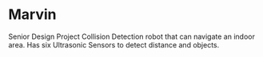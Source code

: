 # Marvin
Senior Design Project
Collision Detection robot that can navigate an indoor area. Has six Ultrasonic Sensors to detect distance and objects.
